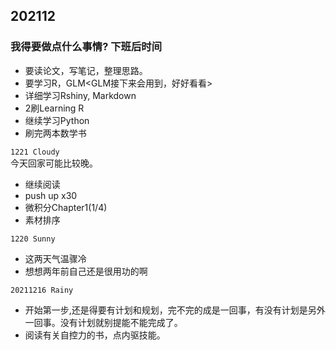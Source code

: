 ## 202112
### 我得要做点什么事情? 下班后时间
- 要读论文，写笔记，整理思路。
- 要学习R，GLM<GLM接下来会用到，好好看看>  
- 详细学习Rshiny, Markdown
- 2刷Learning R
- 继续学习Python
- 刷完两本数学书

`1221 Cloudy`  
今天回家可能比较晚。  
- 继续阅读   
- push up x30   
- 微积分Chapter1(1/4)  
- 素材排序  

`1220 Sunny`
- 这两天气温骤冷
- 想想两年前自己还是很用功的啊

`20211216 Rainy`
- 开始第一步,还是得要有计划和规划，完不完的成是一回事，有没有计划是另外一回事。没有计划就别提能不能完成了。
- 阅读有关自控力的书，点内驱技能。


